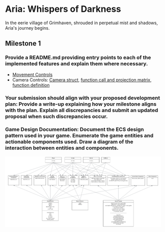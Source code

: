 # Aria: Whispers of Darkness
In the eerie village of Grimhaven, shrouded in perpetual mist and shadows, Aria's journey begins. 

## Milestone 1
### Provide a README.md providing entry points to each of the implemented features and explain them where necessary.
- [Movement Controls](https://github.students.cs.ubc.ca/CPSC427-2023W-T1/Team06Aria/blob/0d59974eadc6cf1e6482af4443dfe1ed5fba9fb9/src/world_system.cpp#L270)
- Camera Controls: [Camera struct](https://github.students.cs.ubc.ca/CPSC427-2023W-T1/Team06Aria/blob/d37c69f8169b5c6068eda0682ba48fa821cc33ef/src/common.hpp#L51),  [function call and projection matrix](https://github.students.cs.ubc.ca/CPSC427-2023W-T1/Team06Aria/blob/d37c69f8169b5c6068eda0682ba48fa821cc33ef/src/render_system.cpp#L205), [function definition](https://github.students.cs.ubc.ca/CPSC427-2023W-T1/Team06Aria/blob/d37c69f8169b5c6068eda0682ba48fa821cc33ef/src/common.cpp#L24)

### Your submission should align with your proposed development plan: Provide a write-up explaining how your milestone aligns with the plan. Explain all discrepancies and submit an updated proposal when such discrepancies occur.

### Game Design Documentation: Document the ECS design pattern used in your game. Enumerate the game entities and actionable components used. Draw a diagram of the interaction between entities and components.
![ECS diagram](docu/images/M1_ECS_diagram.png)
